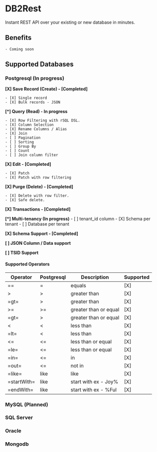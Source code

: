 # DB2Rest
Instant REST API over your existing or new database in minutes. 

## Benefits
    - Coming soon

## Supported Databases

### Postgresql (In progress)

**[X] Save Record (Create) -  [Completed]**

    - [X] Single record
    - [X] Bulk records - JSON 


**[*] Query (Read)  - In progress**

    - [X] Row Filtering with rSQL DSL.
    - [X] Column Selection
    - [X] Rename Columns / Alias
    - [X] Join
    - [ ] Pagination
    - [ ] Sorting
    - [ ] Group By
    - [ ] Count
    - [ ] Join column filter


**[X] Edit - [Completed]**

    - [X] Patch
    - [X] Patch with row filtering


**[X] Purge (Delete) - [Completed]**

    - [X] Delete with row filter.
    - [X] Safe delete.

**[X] Transactions - [Completed]**

**[*] Multi-tenancy (In progress)**
    - [ ] tenant_id column
    - [X] Schema per tenant
    - [ ] Database per tenant

**[X] Schema Support - [Completed]**

**[ ] JSON Column / Data support**


**[ ] TSID Support**

#### Supported Operators

| Operator    | Postgresql    | Description             | Supported |
|-------------|---------------|-------------------------|-----------|
| ==          | =             | equals                  | [X]       |
| >           | >             | greater than            | [X]       |
| =gt=        | >             | greater than            | [X]       |
| >=          | >=            | greater than or equal   | [X]       |
| =gt=        | >             | greater than or equal   | [X]       |
| <           | <             | less than               | [X]       |
| =lt=        | <             | less than               | [X]       |
| <=          | <=            | less than or equal      | [X]       |
| =le=        | <=            | less than or equal      | [X]       |
| =in=        | <=            | in                      | [X]       |
| =out=       | <=            | not in                  | [X]       |
| =like=      | like          | like                    | [X]       |
| =startWith= | like          | start with ex - Joy%    | [X]       |
| =endWith=   | like          | start with ex - %Ful    | [X]       |

### MySQL (Planned)

### SQL Server 

### Oracle 


### Mongodb





